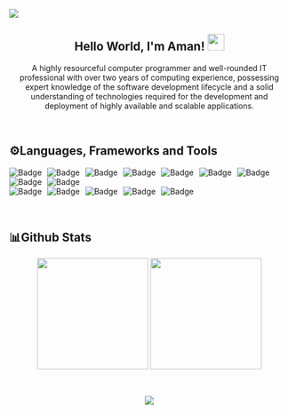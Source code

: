 <p>
<img src="https://user-images.githubusercontent.com/74038190/240304586-d48893bd-0757-481c-8d7e-ba3e163feae7.png">
</p>

<!-- <p>
<img src="https://user-images.githubusercontent.com/74038190/240304579-c288471c-be67-4fbb-af44-1c63ee9ed280.png">
</p> -->

<h2 align="center"> Hello World, I'm Aman! <img src="https://raw.githubusercontent.com/MartinHeinz/MartinHeinz/master/wave.gif" width="30px"> </h2>
<p align="center" >
  A highly resourceful computer programmer and well-rounded IT professional with over two years of computing experience, possessing expert knowledge of the software development   lifecycle and a solid understanding of technologies required for the development and deployment of highly available and scalable applications.
<p/>
<br/>

## ⚙️Languages, Frameworks and Tools
<p align="center" >
  <img alt="Badge" style="float: left; margin-right: 10px;"  src="https://img.shields.io/badge/c-%2300599C.svg?style=for-the-badge&logo=c&logoColor=white"/> 
  <img alt="Badge" style="float: left; margin-right: 10px;"  src="https://img.shields.io/badge/C ++-%2300599C.svg?style=for-the-badge&logo=c%2B%2B&logoColor=white"/> 
  <img alt="Badge" style="float: left; margin-right: 10px;"  src="https://img.shields.io/badge/c%23-%23239120.svg?logo=c-sharp&logoColor=white&style=for-the-badge"/>
  <img alt="Badge" style="float: left; margin-right: 10px;"  src="https://img.shields.io/badge/sql-%2300599C.svg?style=for-the-badge&logo=c%2B%2B&logoColor=white"/> 
  <img alt="Badge" style="float: left; margin-right: 10px;"  src="https://img.shields.io/badge/html5%20-%23E34F26.svg?&style=for-the-badge&logo=html5&logoColor=white"/>    
  <img alt="Badge" style="float: left; margin-right: 10px;"  src="https://img.shields.io/badge/css3%20-%231572B6.svg?&style=for-the-badge&logo=css3&logoColor=white"/>      
  <img alt="Badge" style="float: left; margin-right: 10px;"  src="https://img.shields.io/badge/javascript%20-%23323330.svg?&style=for-the-badge&logo=javascript&logoColor=%23F7DF1E"/>   

  <br/>
  
  <img alt="Badge" style="float: left; margin-right: 10px;"  src="https://img.shields.io/badge/.NET-5C2D91?logo=.net&logoColor=white&style=for-the-badge"/> 
  <img alt="Badge" style="float: left; margin-right: 10px;"  src="https://img.shields.io/badge/.NET MVC-5C2D91?logo=.net&logoColor=white&style=for-the-badge"/> 
  
  <br/>
  
  <img alt="Badge" style="float: left; margin-right: 10px;"  src="https://img.shields.io/badge/Microsoft%20SQL%20Sever-CC2927?logo=microsoft%20sql%20server&logoColor=white&style=for-the-badge"/>
  <img alt="Badge" style="float: left; margin-right: 10px;"  src="https://img.shields.io/badge/jenkins-%232C5263.svg?style=for-the-badge&logo=jenkins&logoColor=white"/> 
  <img alt="Badge" style="float: left; margin-right: 10px;"  src="https://img.shields.io/badge/SVN-%23809CC9.svg?style=for-the-badge&logo=subversion&logoColor=white"/>
  <img alt="Badge" style="float: left; margin-right: 10px;"  src="https://img.shields.io/badge/jira-%230A0FFF.svg?style=for-the-badge&logo=jira&logoColor=white"/>
  <img alt="Badge" style="float: left; margin-right: 10px;"  src="https://img.shields.io/badge/Visual%20Studio-5C2D91.svg?style=for-the-badge&logo=visual-studio&logoColor=white"/>
  
  
</p>

<br/>
<br/>

## 📊Github Stats
<p align="center">
  <img height="200px" src="https://github-readme-stats.vercel.app/api/top-langs/?username=Aman149&theme=dark&langs_count=4"/>
  <img height="200px" src="https://github-readme-stats.vercel.app/api?username=Aman149&theme=dark&show_icons=true"/>
</p>
<br/>
<p align="center">
   <img src="https://img.shields.io/badge/ Thank_You_For_Spending_a_Moment_On_My_Profile,_Happy_Coding,_All_The_Very_Best ! -black?style=for-the-badge"/>
</p>
